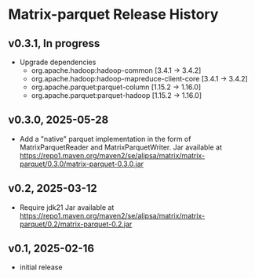 # Matrix-parquet Release History

## v0.3.1, In progress
- Upgrade dependencies 
  - org.apache.hadoop:hadoop-common [3.4.1 -> 3.4.2]
  - org.apache.hadoop:hadoop-mapreduce-client-core [3.4.1 -> 3.4.2]
  - org.apache.parquet:parquet-column [1.15.2 -> 1.16.0]
  - org.apache.parquet:parquet-hadoop [1.15.2 -> 1.16.0]

## v0.3.0, 2025-05-28
- Add a "native" parquet implementation in the form of MatrixParquetReader and MatrixParquetWriter.
Jar available at https://repo1.maven.org/maven2/se/alipsa/matrix/matrix-parquet/0.3.0/matrix-parquet-0.3.0.jar

## v0.2, 2025-03-12
- Require jdk21
Jar available at https://repo1.maven.org/maven2/se/alipsa/matrix/matrix-parquet/0.2/matrix-parquet-0.2.jar

## v0.1, 2025-02-16
- initial release